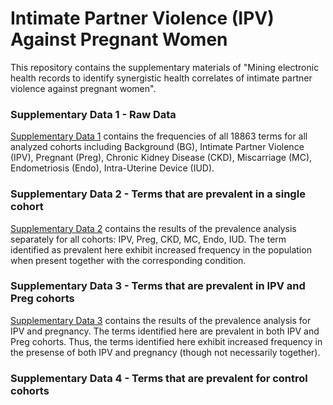 # Intimate Partner Violence (IPV) Against Pregnant Women
This repository contains the supplementary materials of "Mining electronic health records to identify synergistic health correlates of intimate partner violence against pregnant women".

### Supplementary Data 1 - Raw Data

[Supplementary Data 1](supplementary_data_1.xlsx) contains the frequencies of all 18863 terms for all analyzed cohorts including Background (BG), Intimate Partner Violence (IPV), Pregnant (Preg), Chronic Kidney Disease (CKD), Miscarriage (MC), Endometriosis (Endo), Intra-Uterine Device (IUD).

### Supplementary Data 2 - Terms that are prevalent in a single cohort

[Supplementary Data 2](supplementary_data_2.xlsx) contains the results of the prevalence analysis separately for all cohorts: IPV, Preg, CKD, MC, Endo, IUD. The term identified as prevalent here exhibit increased frequency in the population when present together with the corresponding condition.

### Supplementary Data 3 - Terms that are prevalent in IPV and Preg cohorts

[Supplementary Data 3](supplementary_data_3.xlsx) contains the results of the prevalence analysis for IPV and pregnancy. The terms identified here are prevalent in both IPV and Preg cohorts. Thus, the terms identified here exhibit increased frequency in the presense of both IPV and pregnancy (though not necessarily together). 

### Supplementary Data 4 - Terms that are prevalent for control cohorts


